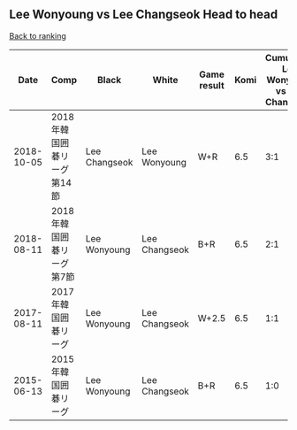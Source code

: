 ## Lee Wonyoung vs Lee Changseok Head to head

[Back to ranking](../../index.md)




| **Date** | **Comp** | **Black** | **White** | **Game result** | **Komi** | **Cumulative Lee Wonyoung vs Lee Changseok** | **Lee Wonyoung streak** | **Lee Changseok streak** | 
| --- | --- | --- | --- | --- | --- | --- | --- | --- |
| 2018-10-05 | 2018年韓国囲碁リーグ第14節 | Lee Changseok | Lee Wonyoung | W+R | 6.5 | 3:1 | 2 | 0 | 
| 2018-08-11 | 2018年韓国囲碁リーグ第7節 | Lee Wonyoung | Lee Changseok | B+R | 6.5 | 2:1 | 1 | 0 | 
| 2017-08-11 | 2017年韓国囲碁リーグ | Lee Wonyoung | Lee Changseok | W+2.5 | 6.5 | 1:1 | 0 | 1 | 
| 2015-06-13 | 2015年韓国囲碁リーグ | Lee Wonyoung | Lee Changseok | B+R | 6.5 | 1:0 | 1 | 0 |




